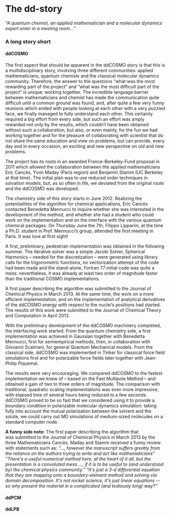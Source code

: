 # The dd-story
*“A quantum chemist, an applied mathematician and a molecular dynamics expert enter in a meeting room…”*



### A long story short
#### ddCOSMO

The first aspect that should be apparent in the ddCOSMO story is that this is a multidisciplinary story, involving three different communities: applied mathematicians, quantum chemists and the classical molecular dynamics community. Therefore, the answer to the questions “what was the most rewarding part of the project” and “what was the most difficult part of the project” is unique: working together. The incredible language barrier between mathematicians and chemist has made the communication quite difficult until a common ground was found, and, after quite a few very funny reunions which ended with people looking at each other with a very puzzled face, we finally managed to fully understand each other. This certainly required a big effort from every side, but such an effort was amply rewarded not only by the results, which couldn’t have been obtained without such a collaboration, but also, or even mainly, for the fun we had working together and for the pleasure of collaborating with scientist that do not share the same education and view on problems, but can provide, every day and in every occasion, an exciting and new perspective on old and new problems.

The project has its roots in an awarded France-Berkeley-Fund proposal in 2011 which allowed the collaboration between the applied mathematicians Eric Cancès, Yvon Maday (Paris region) and Benjamin Stamm (UC Berkeley at that time). The initial plan was to use reduced order techniques in solvation models, but, as so often in life, we deviated from the original route and the ddCOSMO was developed. 

The chemistry side of this story starts in June 2012. Realizing the potentialities of the algorithm for chemical applications, Eric Cancès contacted Benedetta Mennucci to inquire whether she was interested in the development of the method, and whether she had a student who could work on the implementation and on the interface with the various quantum chemical packages. On Thursday June the 7th, Filippo Lipparini, at the time a Ph.D. student in Prof. Mennucci’s group, attended the first meeting in Paris. It was love at first sight!

A first, preliminary, pedestrian implementation was obtained in the following summer. The iterative solver was a simple Jacobi Solver, Spherical Harmonics – needed for the discretization – were generated using library calls for the trigonometric functions, no vectorization attempt of the code had been made and the stand-alone, Fortran 77 initial code was quite a mess: nevertheless, it was already at least two order of magnitude faster than the traditional COSMO implementations.

A first paper describing the algorithm was submitted to the Journal of Chemical Physics in March 2013. At the same time, the work on a more efficient implementation, and on the implementation of analytical derivatives of the ddCOSMO energy with respect to the nuclei’s positions had started. The results of this work were submitted to the Journal of Chemical Theory and Computation in April 2013. 

With the preliminary development of the ddCOSMO machinery completed, the interfacing work started. From the quantum chemistry side, a first implementation was achieved in Gaussian together with Benedetta Mennucci, first for semiempirical methods, then, in collaboration with Giovanni Scalmani, for general Quantum Mechanical models. From the classical side, ddCOSMO was implemented in Tinker for classical force field simulations first and for polarizable force fields later together with Jean-Philip Piquemal.

The results were very encouraging. We compared ddCOSMO to the fastest implementation we knew of – based on the Fast Multipole Method – and obtained a gain of two to three orders of magnitude. The comparison with traditional, quadratic scaling implementations was even more impressive, with elapsed time of several hours being reduced to a few seconds.
ddCOSMO proved to be so fast that we considered using it to provide a boundary condition in polarizable molecular dynamics simulation: taking fully into account the mutual polarization between the solvent and the solute, we could carry out MD simulations of medium-sized molecules on a standard computer node.

**A funny side note:** The first paper describing the algorithm that was submitted to the Journal of Chemical Physics in March 2013 by the three Mathematicians Cancès, Maday and Stamm received a funny review with statements such as:
*“..., however the manuscript suffers greatly from the reliance on the authors trying to write and act like mathematicians”*
*“There's a useful numerical method here, at the heart of it all, but the presentation is a convoluted mess …, if it is to be useful to (and understood by) the chemical physics community.”*
*“It's just a 3-d differential equation that they are mapping onto a boundary-element method and solving via domain decomposition. It's not rocket science, it's just linear equations -- so why present the material in a complicated (and tediously long) way?”*

#### ddPCM

#### ddLPB
